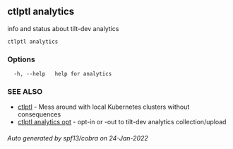 ## ctlptl analytics

info and status about tilt-dev analytics

```
ctlptl analytics
```

### Options

```
  -h, --help   help for analytics
```

### SEE ALSO

* [ctlptl](ctlptl.md)	 - Mess around with local Kubernetes clusters without consequences
* [ctlptl analytics opt](ctlptl_analytics_opt.md)	 - opt-in or -out to tilt-dev analytics collection/upload

###### Auto generated by spf13/cobra on 24-Jan-2022
